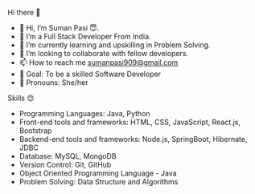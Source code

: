  Hi there 👋
- 👋 Hi, I’m Suman Pasi 😇.
- 👀 I’m a Full Stack Developer From India.
- 🌱 I’m currently learning and upskilling in Problem Solving.
- 💞️ I’m looking to collaborate with fellow developers.
- 📫 How to reach me sumanpasi909@gmail.com
- 🥅 Goal: To be a skilled Software Developer
- 🤗 Pronouns: She/her

   
Skills 😊
- Programming Languages: Java, Python
- Front-end tools and frameworks: HTML, CSS, JavaScript, React.js, Bootstrap
- Backend-end tools and frameworks: Node.js, SpringBoot, Hibernate, JDBC
- Database: MySQL, MongoDB
- Version Control: Git, GitHub
- Object Oriented Programming Language - Java
- Problem Solving: Data Structure and Algorithms
